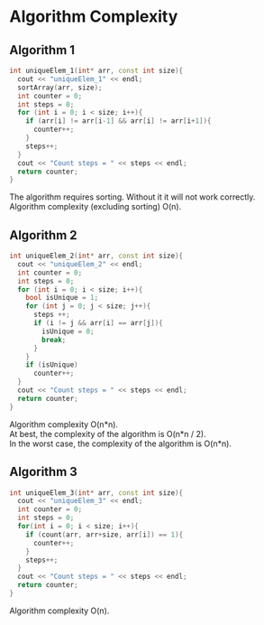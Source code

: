 # Algorithm Complexity

## Algorithm 1

```cpp
int uniqueElem_1(int* arr, const int size){ 
  cout << "uniqueElem_1" << endl;
  sortArray(arr, size);
  int counter = 0;
  int steps = 0;
  for (int i = 0; i < size; i++){
    if (arr[i] != arr[i-1] && arr[i] != arr[i+1]){
      counter++;
    }
    steps++;
  }
  cout << "Count steps = " << steps << endl;
  return counter;
}
```

<div>
The algorithm requires sorting. Without it it will not work correctly.
<br>
Algorithm complexity (excluding sorting) O(n).
</div>

## Algorithm 2

```cpp
int uniqueElem_2(int* arr, const int size){ 
  cout << "uniqueElem_2" << endl;
  int counter = 0;
  int steps = 0;
  for (int i = 0; i < size; i++){
    bool isUnique = 1;
    for (int j = 0; j < size; j++){
      steps ++;
      if (i != j && arr[i] == arr[j]){
        isUnique = 0;
        break;
      }
    }
    if (isUnique)
      counter++;
  }
  cout << "Count steps = " << steps << endl;
  return counter;
}
```

<div>
Algorithm complexity O(n*n).
<br>
At best, the complexity of the algorithm is O(n*n / 2).
<br>
In the worst case, the complexity of the algorithm is O(n*n).
</div>

## Algorithm 3

```cpp
int uniqueElem_3(int* arr, const int size){ 
  cout << "uniqueElem_3" << endl;
  int counter = 0;
  int steps = 0;
  for(int i = 0; i < size; i++){
    if (count(arr, arr+size, arr[i]) == 1){
      counter++;
    }
    steps++;
  }
  cout << "Count steps = " << steps << endl;
  return counter;
}
```

<div>
Algorithm complexity O(n).
</div>
